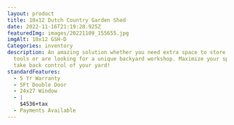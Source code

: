 ```yaml
---
layout: product
title: 10x12 Dutch Country Garden Shed
date: 2022-11-16T21:19:28.925Z
featuredImg: images/20221109_155655.jpg
imgAlt: 10x12 GSH-D
Categories: inventory
description: An amazing solution whether you need extra space to store yard
  tools or are looking for a unique backyard workshop. Maximize your space and
  take back control of your yard!
standardFeatures:
  - 5 Yr Warranty
  - 5Ft Double Door
  - 24x27 Window
  - |
    $4536+tax                            
  - Payments Available
---
```

